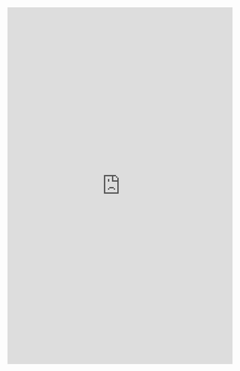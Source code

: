 <iframe class="repl" width="100%" height="800px" frameborder="0" src="https://repl.it/@azablan/hipsterfy?lite=true"></iframe>
